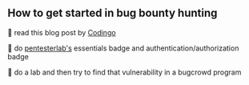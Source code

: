 ## How to get started in bug bounty hunting 

👑 read this blog post by [Codingo](https://codingo.com/posts/2021-04-04-bug-classes-starting-out/)

💉 do [pentesterlab's](https://pentesterlab.com/) essentials badge and authentication/authorization badge

🐛 do a lab and then try to find that vulnerability in a bugcrowd program 



